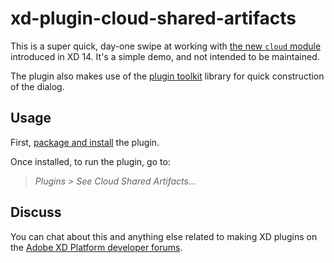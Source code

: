 # xd-plugin-cloud-shared-artifacts

This is a super quick, day-one swipe at working with [the new `cloud` module](https://adobexdplatform.com/plugin-docs/reference/cloud.html#cloudgetsharedartifacts) introduced in XD 14. It's a simple demo, and not intended to be maintained.

The plugin also makes use of the [plugin toolkit](https://github.com/AdobeXD/plugin-toolkit) library for quick construction of the dialog.

## Usage

First, [package and install](https://adobexdplatform.com/plugin-docs/distribution/packaging.html) the plugin.

Once installed, to run the plugin, go to:

> _Plugins > See Cloud Shared Artifacts..._

## Discuss

You can chat about this and anything else related to making XD plugins on the [Adobe XD Platform developer forums](https://forums.adobexdplatform.com).
